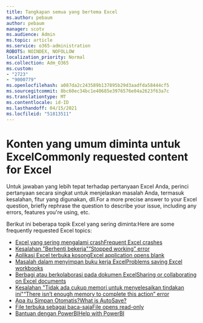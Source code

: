 ```yaml
---
title: Tangkapan semua yang bertema Excel
ms.author: pebaum
author: pebaum
manager: scotv
ms.audience: Admin
ms.topic: article
ms.service: o365-administration
ROBOTS: NOINDEX, NOFOLLOW
localization_priority: Normal
ms.collection: Adm_O365
ms.custom:
- "2723"
- "9000779"
ms.openlocfilehash: a087da2c243589b137895b29d3aadfda58444cf5
ms.sourcegitcommit: 8bc60ec34bc1e40685e3976576e04a2623f63a7c
ms.translationtype: MT
ms.contentlocale: id-ID
ms.lasthandoff: 04/15/2021
ms.locfileid: "51813511"
---
```

# <a name="commonly-requested-content-for-excel"></a><span data-ttu-id="9dfc3-102">Konten yang umum diminta untuk Excel</span><span class="sxs-lookup"><span data-stu-id="9dfc3-102">Commonly requested content for Excel</span></span>

<span data-ttu-id="9dfc3-103">Untuk jawaban yang lebih tepat terhadap pertanyaan Excel Anda, perinci pertanyaan secara singkat untuk menjelaskan masalah Anda, termasuk kesalahan, fitur yang digunakan, dll.</span><span class="sxs-lookup"><span data-stu-id="9dfc3-103">For a more precise answer to your Excel question, briefly rephrase the question to describe your issue, including any errors, features you're using, etc.</span></span> 

<span data-ttu-id="9dfc3-104">Berikut ini beberapa topik Excel yang sering diminta:</span><span class="sxs-lookup"><span data-stu-id="9dfc3-104">Here are some frequently requested Excel topics:</span></span>

- [<span data-ttu-id="9dfc3-105">Excel yang sering mengalami crash</span><span class="sxs-lookup"><span data-stu-id="9dfc3-105">Frequent Excel crashes</span></span>](https://support.office.com/article/Excel-not-responding-hangs-freezes-or-stops-working-37E7D3C9-9E84-40BF-A805-4CA6853A1FF4)
- [<span data-ttu-id="9dfc3-106">Kesalahan "Berhenti bekerja"</span><span class="sxs-lookup"><span data-stu-id="9dfc3-106">“Stopped working” error</span></span>](https://support.office.com/client/52bd7985-4e99-4a35-84c8-2d9b8301a2fa)
- [<span data-ttu-id="9dfc3-107">Aplikasi Excel terbuka kosong</span><span class="sxs-lookup"><span data-stu-id="9dfc3-107">Excel application opens blank</span></span>](https://docs.microsoft.com/office/troubleshoot/excel/excel-opens-blank)
- [<span data-ttu-id="9dfc3-108">Masalah dalam menyimpan buku kerja Excel</span><span class="sxs-lookup"><span data-stu-id="9dfc3-108">Problems saving Excel workbooks</span></span>](https://docs.microsoft.com/office/troubleshoot/excel/issue-when-save-excel-workbooks)
- [<span data-ttu-id="9dfc3-109">Berbagi atau berkolaborasi pada dokumen Excel</span><span class="sxs-lookup"><span data-stu-id="9dfc3-109">Sharing or collaborating on Excel documents</span></span>](https://support.office.com/article/7152aa8b-b791-414c-a3bb-3024e46fb104)
- [<span data-ttu-id="9dfc3-110">Kesalahan "Tidak ada cukup memori untuk menyelesaikan tindakan ini"</span><span class="sxs-lookup"><span data-stu-id="9dfc3-110">“There isn’t enough memory to complete this action” error</span></span>](https://docs.microsoft.com/office/troubleshoot/excel/available-resources-errors)
- [<span data-ttu-id="9dfc3-111">Apa itu Simpan Otomatis?</span><span class="sxs-lookup"><span data-stu-id="9dfc3-111">What is AutoSave?</span></span>](https://support.office.com/article/6d6bd723-ebfd-4e40-b5f6-ae6e8088f7a5)
- [<span data-ttu-id="9dfc3-112">File terbuka sebagai baca-saja</span><span class="sxs-lookup"><span data-stu-id="9dfc3-112">File opens read-only</span></span>](https://support.office.com/article/why-did-my-file-open-read-only-3ab4b792-da50-4b38-8628-14c64e1f1d15)
- [<span data-ttu-id="9dfc3-113">Bantuan dengan PowerBI</span><span class="sxs-lookup"><span data-stu-id="9dfc3-113">Help with PowerBI</span></span>](https://powerbi.microsoft.com/support/)